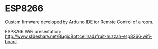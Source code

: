# ESP8266
Custom firmware developed by Arduino IDE for Remote Control of a room.

ESP8266 WiFi presentation: http://www.slideshare.net/BiagioBotticelli/adafruit-huzzah-esp8266-wifi-board
